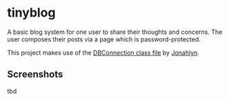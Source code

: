 # tinyblog

A basic blog system for one user to share their thoughts and concerns. The user composes their posts via a page which is password-protected.

This project makes use of the [DBConnection class file](https://gist.github.com/jonahlyn/1186647#file-dbconnection-php) by [Jonahlyn](https://github.com/jonahlyn).

## Screenshots

tbd
